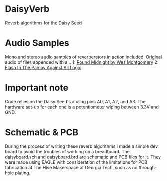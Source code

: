 # DaisyVerb
Reverb algorithms for the Daisy Seed

# Audio Samples
Mono and stereo audio samples of reverberators in action included.
Original audio of files appended with a...
1: [Round Midnight by Wes Montgomery](https://www.youtube.com/watch?v=PMhMiBxuqkg)
2: [Flash In The Pan by Against All Logic](https://www.youtube.com/watch?v=LaSEOVulOY0)

# Important note
Code relies on the Daisy Seed's analog pins A0, A1, A2, and A3. The hardware set-up for each one is a potentiometer wiping between 3.3V and GND.

# Schematic & PCB
During the process of writing these reverb algorithms I made a simple dev board to avoid the troubles of working on a breadboard. The daisyboard.sch and daisyboard.brd are schematic and PCB files for it. They were made using EAGLE with consideration of the limitations for PCB fabrication at The Hive Makerspace at Georgia Tech, such as no through-hole plating.


